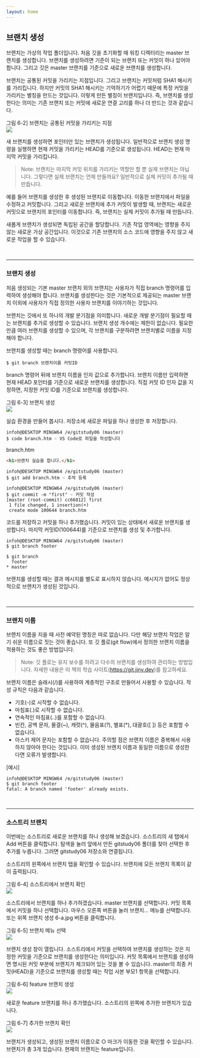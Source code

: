 ```yaml
---
layout: home
---
```

## 브랜치 생성
브랜치는 가상의 작업 폴더입니다. 처음 깃을 초기화할 때 워킹 디렉터리는 master 브랜치를 생성합니다. 브랜치를 생성하려면 기준이 되는 브랜치 또는 커밋이 하나 있어야 합니다. 그리고 깃은 master 브랜치를 기준으로 새로운 브랜치를 생성합니다.  

브랜치는 공통된 커밋을 가리키는 지점입니다. 그리고 브랜치는 커밋처럼 SHA1 해시키를 가리킵니다. 하지만 커밋의 SHA1 해시키는 기억하기가 어렵기 때문에 특정 커밋을 가리키는 별칭을 만드는 것입니다. 이렇게 만든 별칭이 브랜치입니다. 즉, 브랜치를 생성한다는 의미는 기존 브랜치 또는 커밋에 새로운 연결 고리를 하나 더 만드는 것과 같습니다.  

그림 6-2] 브랜치는 공통된 커밋을 가리키는 지점  
![](./img/06-2.jpg)

새 브랜치를 생성하면 포인터만 있는 브랜치가 생성됩니다. 일반적으로 브랜치 생성 명령을 실행하면 현재 커밋을 가리키는 HEAD를 기준으로 생성됩니다. HEAD는 현재 마지막 커밋을 가리킵니다.  

>Note: 브랜치는 마지막 커밋 위치를 가리키는 역할만 할 뿐 실제 브랜치는 아닙니다. 그렇다면 실제 브랜치는 언제 만들까요? 일반적으로 실제 커밋이 추가될 때 만듭니다.  

예를 들어 브랜치를 생성한 후 생성된 브랜치로 이동합니다. 이동한 브랜치에서 파일을 수정하고 커밋합니다. 그리고 새로운 브랜치에 추가 커밋이 발생할 때, 브랜치는 새로운 커밋으로 브랜치의 포인터를 이동합니다. 즉, 브랜치는 실제 커밋이 추가될 때 만듭니다.  


새롭게 브랜치가 생성되면 독립된 공간을 할당합니다. 기존 작업 영역에는 영향을 주지 않는 새로운 가상 공간입니다. 이것으로 기존 브랜치의 소스 코드에 영향을 주지 않고 새로운 작업을 할 수 있습니다.  

<br>
<hr>

### 브랜치 생성
처음 생성되는 기본 master 브랜치 외의 브랜치는 사용자가 직접 branch 명령어를 입력하여 생성해야 합니다. 브랜치를 생성한다는 것은 기본적으로 제공되는 master 브랜치 이외에 사용자가 직접 정의한 사용자 브랜치를 이야기하는 것입니다.  

브랜치는 깃에서 또 하나의 개발 분기점을 의미합니다. 새로운 개발 분기점이 필요할 때는 브랜치를 추가로 생성할 수 있습니다. 브랜치 생성 개수에는 제한이 없습니다. 필요한 만큼 여러 브랜치를 생성할 수 있으며, 각 브랜치를 구분하려면 브랜치별로 이름을 지정해야 합니다.  

브랜치를 생성할 때는 branch 명령어를 사용합니다.  

```
$ git branch 브랜치이름 커밋ID
``` 

branch 명령어 뒤에 브랜치 이름을 인자 값으로 추가합니다. 브랜치 이름만 입력하면 현재 HEAD 포인터를 기준으로 새로운 브랜치를 생성합니다. 직접 커밋 ID 인자 값을 지정하면, 지정한 커밋 ID를 기준으로 브랜치를 생성합니다.  

그림 6-3] 브랜치 생성  
![](./img/06-3.jpg)

실습 환경을 만들어 봅시다. 저장소에 새로운 파일을 하나 생성한 후 저장합니다.  

```
infoh@DESKTOP MINGW64 /e/gitstudy06 (master)
$ code branch.htm ☜ VS Code로 파일을 작성합니다
```

branch.htm
```html
<h1>브랜치 실습을 합니다.</h1>
```
 
```
infoh@DESKTOP MINGW64 /e/gitstudy06 (master)
$ git add branch.htm ☜ 추적 등록

infoh@DESKTOP MINGW64 /e/gitstudy06 (master)
$ git commit -m "first" ☜ 커밋 작성
[master (root-commit) cc66812] first
 1 file changed, 1 insertion(+)
 create mode 100644 branch.htm

```

코드를 저장하고 커밋을 하나 추가했습니다. 커밋이 있는 상태에서 새로운 브랜치를 생성합니다. 마지막 커밋ID(100644)를 기준으로 브랜치를 생성 및 추가합니다.  

```
infoh@DESKTOP MINGW64 /e/gitstudy06 (master)
$ git branch footer

$ git branch
  footer
* master
```

브랜치를 생성할 때는 결과 메시지를 별도로 표시하지 않습니다. 메시지가 없어도 정상적으로 브랜치가 생성된 것입니다.  

<br>
<hr>

### 브랜치 이름
브랜치 이름을 지을 때 사전 예약된 명칭은 따로 없습니다. 다만 해당 브랜치 작업은 알기 쉬운 이름으로 짓는 것이 좋습니다. 또 깃 플로(git flow)에서 정의한 브랜치 이름을 적용하는 것도 좋은 방법입니다.  

>Note: 깃 플로는 유지 보수를 하려고 다수의 브랜치를 생성하여 관리하는 방법입니다. 자세한 내용은 이 책의 학습 사이트(https://git.jiny.dev)를 참고하세요.  

브랜치 이름은 슬래시(/)를 사용하여 계층적인 구조로 만들어서 사용할 수 있습니다. 작성 규칙은 다음과 같습니다.

* 기호(-)로 시작할 수 없습니다.
* 마침표(.)로 시작할 수 없습니다.
* 연속적인 마침표(..)를 포함할 수 없습니다.
* 빈칸, 공백 문자, 물결(~), 캐럿(^), 물음표(?), 별표(*), 대괄호([ ]) 등은 포함할 수 없습니다.
* 아스키 제어 문자는 포함할 수 없습니다.
주의할 점은 브랜치 이름은 중복해서 사용하지 않아야 한다는 것입니다. 이미 생성된 브랜치 이름과 동일한 이름으로 생성한다면 오류가 발생합니다.

[예시]
```
infoh@DESKTOP MINGW64 /e/gitstudy06 (master)
$ git branch footer
fatal: A branch named 'footer' already exists.
```

<br>
<hr>

### 소스트리 브랜치
이번에는 소스트리로 새로운 브랜치를 하나 생성해 보겠습니다. 소스트리의 새 탭에서 Add 버튼을 클릭합니다. 탐색을 눌러 앞에서 만든 gitstudy06 폴더를 찾아 선택한 후 추가를 누릅니다. 그러면 gitstudy06 저장소와 연결됩니다.  

소스트리의 왼쪽에서 브랜치 탭을 확인할 수 있습니다. 브랜치에 모든 브랜치 목록이 같이 출력됩니다.  

그림 6-4] 소스트리에서 브랜치 확인  
![](./img/06-4.jpg)

소스트리에서 브랜치를 하나 추가하겠습니다. master 브랜치를 선택합니다. 커밋 목록에서 커밋을 하나 선택합니다. 마우스 오른쪽 버튼을 눌러 브랜치... 메뉴를 선택합니다. 또는 위쪽 브랜치 생성 6-a.jpg 버튼을 클릭합니다.  

그림 6-5] 브랜치 메뉴 선택  
![](./img/06-5.jpg)

브랜치 생성 창이 열립니다. 소스트리에서 커밋을 선택하여 브랜치를 생성하는 것은 지정한 커밋을 기준으로 브랜치를 생성한다는 의미입니다. 커밋 목록에서 브랜치를 생성하면 명시된 커밋 부분에 브랜치가 체크되어 있는 것을 볼 수 있습니다. master의 최종 커밋(HEAD)을 기준으로 브랜치를 생성할 때는 작업 사본 부모1 항목을 선택합니다.  

그림 6-6] feature 브랜치 생성  
![](./img/06-6.jpg)

새로운 feature 브랜치를 하나 추가했습니다. 소스트리의 왼쪽에 추가한 브랜치가 있습니다.  

그림 6-7] 추가한 브랜치 확인  
![](./img/06-7.jpg)

브랜치가 생성되고, 생성된 브랜치 이름으로 ○ 마크가 이동한 것을 확인할 수 있습니다.  
브랜치가 총 3개 있습니다. 현재의 브랜치는 feature입니다.  

<br><br>